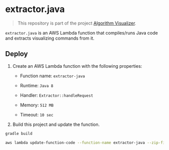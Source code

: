 # extractor.java

> This repository is part of the project [Algorithm Visualizer](https://github.com/algorithm-visualizer).

`extractor.java` is an AWS Lambda function that compiles/runs Java code and extracts visualizing commands from it.

## Deploy

1. Create an AWS Lambda function with the following properties:

    - Function name: `extractor-java`

    - Runtime: `Java 8`

    - Handler: `Extractor::handleRequest` 
    
    - Memory: `512 MB`
    
    - Timeout: `10 sec`
    
2. Build this project and update the function.

```bash
gradle build

aws lambda update-function-code --function-name extractor-java --zip-file fileb://build/distributions/extractor.java.zip
```
